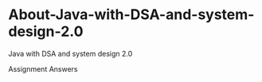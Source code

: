 # About-Java-with-DSA-and-system-design-2.0
Java with DSA and system design 2.0

Assignment Answers
